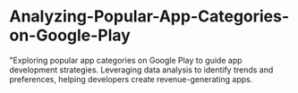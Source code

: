 # Analyzing-Popular-App-Categories-on-Google-Play
"Exploring popular app categories on Google Play to guide app development strategies. Leveraging data analysis to identify trends and preferences, helping developers create revenue-generating apps.
